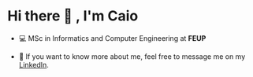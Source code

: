 # Hi there 👋 , I'm Caio 


- 💻 MSc in Informatics and Computer Engineering at **FEUP**

- 💬 If you want to know more about me, feel free to message me on my [LinkedIn](https://www.linkedin.com/in/caiomnogueira/).
